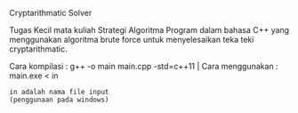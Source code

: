 Cryptarithmatic Solver

Tugas Kecil mata kuliah Strategi Algoritma
Program dalam bahasa C++ yang menggunakan algoritma brute force
untuk menyelesaikan teka teki cryptarithmatic.

Cara kompilasi  	: g++ -o main main.cpp -std=c++11 |
Cara menggunakan	: main.exe < in
	
	in adalah nama file input
	(penggunaan pada windows)
